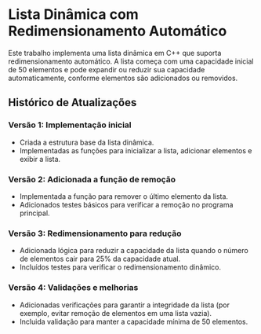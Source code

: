 # Lista Dinâmica com Redimensionamento Automático

Este trabalho implementa uma lista dinâmica em C++ que suporta redimensionamento automático. A lista começa com uma capacidade inicial de 50 elementos e pode expandir ou reduzir sua capacidade automaticamente, conforme elementos são adicionados ou removidos.

## Histórico de Atualizações

### Versão 1: Implementação inicial
- Criada a estrutura base da lista dinâmica.
- Implementadas as funções para inicializar a lista, adicionar elementos e exibir a lista.

### Versão 2: Adicionada a função de remoção
- Implementada a função para remover o último elemento da lista.
- Adicionados testes básicos para verificar a remoção no programa principal.

### Versão 3: Redimensionamento para redução
- Adicionada lógica para reduzir a capacidade da lista quando o número de elementos cair para 25% da capacidade atual.
- Incluídos testes para verificar o redimensionamento dinâmico.

### Versão 4: Validações e melhorias
- Adicionadas verificações para garantir a integridade da lista (por exemplo, evitar remoção de elementos em uma lista vazia).
- Incluida validação para manter a capacidade mínima de 50 elementos.




